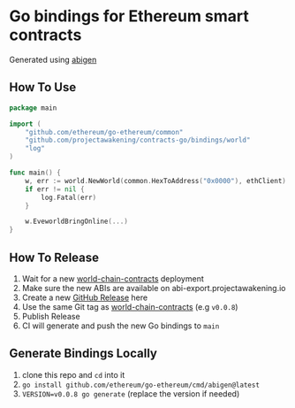 # Go bindings for Ethereum smart contracts

Generated using [abigen](https://geth.ethereum.org/docs/tools/abigen)

## How To Use

```go
package main

import (
	"github.com/ethereum/go-ethereum/common"
	"github.com/projectawakening/contracts-go/bindings/world"
	"log"
)

func main() {
	w, err := world.NewWorld(common.HexToAddress("0x0000"), ethClient)
	if err != nil {
		log.Fatal(err)
	}

	w.EveworldBringOnline(...)
}
```

## How To Release

1. Wait for a new [world-chain-contracts](https://github.com/projectawakening/world-chain-contracts/releases) deployment
2. Make sure the new ABIs are available on abi-export.projectawakening.io
3. Create a new [GitHub Release](https://github.com/projectawakening/contracts-go/releases/new) here
4. Use the same Git tag as [world-chain-contracts](https://github.com/projectawakening/world-chain-contracts/releases) (e.g `v0.0.8`)
5. Publish Release
6. CI will generate and push the new Go bindings to `main`


## Generate Bindings Locally

1. clone this repo and `cd` into it
2. `go install github.com/ethereum/go-ethereum/cmd/abigen@latest`
3. `VERSION=v0.0.8 go generate` (replace the version if needed)